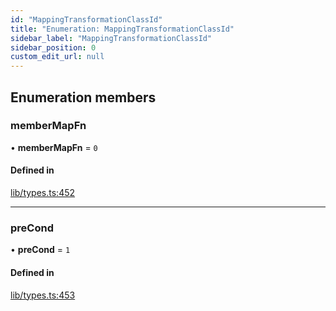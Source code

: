 ```yaml
---
id: "MappingTransformationClassId"
title: "Enumeration: MappingTransformationClassId"
sidebar_label: "MappingTransformationClassId"
sidebar_position: 0
custom_edit_url: null
---
```


## Enumeration members

### memberMapFn

• **memberMapFn** = `0`

#### Defined in

[lib/types.ts:452](https://github.com/nartc/mapper/blob/3ff1b7bf/packages/core/src/lib/types.ts#L452)

___

### preCond

• **preCond** = `1`

#### Defined in

[lib/types.ts:453](https://github.com/nartc/mapper/blob/3ff1b7bf/packages/core/src/lib/types.ts#L453)
